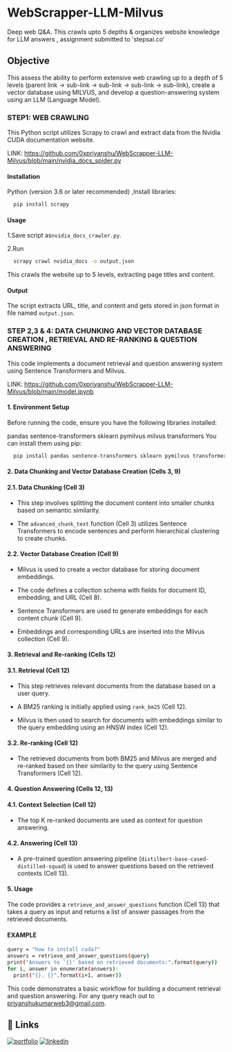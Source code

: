 
# WebScrapper-LLM-Milvus

Deep web Q&amp;A. This crawls upto 5 depths &amp; organizes website knowledge for LLM answers , assignment submitted to 'stepsai.co'



## Objective

This assess the ability to perform extensive web crawling up to a depth of 5 levels (parent link -> sub-link -> sub-link -> sub-link -> sub-link), create a vector database using MILVUS, and develop a question-answering system using an LLM (Language Model).




### STEP1: WEB CRAWLING
This Python script utilizes Scrapy to crawl and extract data from the Nvidia CUDA documentation website.

LINK: https://github.com/0xpriyanshu/WebScrapper-LLM-Milvus/blob/main/nvidia_docs_spider.py

#### Installation
Python (version 3.6 or later recommended)
,Install libraries:

```bash
  pip install scrapy
```
#### Usage


    
1.Save script as`nvidia_docs_crawler.py`.

2.Run

```bash
  scrapy crawl nvidia_docs -o output.json
```
This crawls the website up to 5 levels, extracting page titles and content.

#### Output

The script extracts URL, title, and content and gets stored in json format in file named `output.json`.

### STEP 2,3 & 4: DATA CHUNKING AND VECTOR DATABASE CREATION , RETRIEVAL AND RE-RANKING & QUESTION ANSWERING
This code implements a document retrieval and question answering system using Sentence Transformers and Milvus.

LINK: https://github.com/0xpriyanshu/WebScrapper-LLM-Milvus/blob/main/model.ipynb

#### 1. Environment Setup

Before running the code, ensure you have the following libraries installed:

pandas
sentence-transformers
sklearn
pymilvus
milvus
transformers
You can install them using pip:

```bash
  pip install pandas sentence-transformers sklearn pymilvus transformers
```
#### 2. Data Chunking and Vector Database Creation (Cells 3, 9)
#### 2.1. Data Chunking (Cell 3)
- This step involves splitting the document content into smaller chunks based on semantic similarity.

- The `advanced_chunk_text` function (Cell 3) utilizes Sentence Transformers to encode sentences and perform hierarchical clustering to create chunks.

#### 2.2. Vector Database Creation (Cell 9)
- Milvus is used to create a vector database for storing document embeddings.

- The code defines a collection schema with fields for document ID, embedding, and URL (Cell 8).

- Sentence Transformers are used to generate embeddings for each content chunk (Cell 9).

- Embeddings and corresponding URLs are inserted into the Milvus collection (Cell 9).

#### 3. Retrieval and Re-ranking (Cells 12)

#### 3.1. Retrieval (Cell 12)

- This step retrieves relevant documents from the database based on a user query.

- A BM25 ranking is initially applied using `rank_bm25` (Cell 12).

- Milvus is then used to search for documents with embeddings similar to the query embedding using an HNSW index (Cell 12).

#### 3.2. Re-ranking (Cell 12)
- The retrieved documents from both BM25 and Milvus are merged and re-ranked based on their similarity to the query using Sentence Transformers (Cell 12).

#### 4. Question Answering (Cells 12, 13)

#### 4.1. Context Selection (Cell 12)
- The top K re-ranked documents are used as context for question answering.

#### 4.2. Answering (Cell 13)
- A pre-trained question answering pipeline (`distilbert-base-cased-distilled-squad`) is used to answer questions based on the retrieved contexts (Cell 13).

#### 5. Usage
The code provides a `retrieve_and_answer_questions` function (Cell 13) that takes a query as input and returns a list of answer passages from the retrieved documents.

#### EXAMPLE 

```bash
query = "how to install cuda?"
answers = retrieve_and_answer_questions(query)
print("Answers to '{}' based on retrieved documents:".format(query))
for i, answer in enumerate(answers):
  print("{}. {}".format(i+1, answer))
```

This code demonstrates a basic workflow for building a document retrieval and question answering. For any query reach out to priyanshukumarweb3@gmail.com.


## 🔗 Links
[![portfolio](https://img.shields.io/badge/my_portfolio-000?style=for-the-badge&logo=ko-fi&logoColor=white)](https://0xpriyanshu.github.io/0xpriyanshu/)
[![linkedin](https://img.shields.io/badge/linkedin-0A66C2?style=for-the-badge&logo=linkedin&logoColor=white)](https://www.linkedin.com/in/priyanshukrs)


